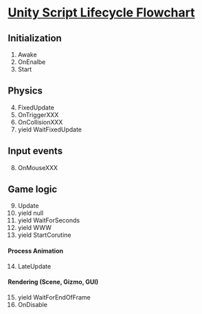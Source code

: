 # [Unity Script Lifecycle Flowchart](https://docs.unity3d.com/kr/current/Manual/ExecutionOrder.html)
## Initialization
1. Awake
2. OnEnalbe
3. Start

## Physics
4. FixedUpdate
5. OnTriggerXXX
6. OnCollisionXXX
7. yield WaitFixedUpdate
## Input events
8. OnMouseXXX
## Game logic
9. Update
10. yield null
11. yield WaitForSeconds
12. yield WWW
13. yield StartCorutine
#### Process Animation
14. LateUpdate
#### Rendering (Scene, Gizmo, GUI)
15. yield WaitForEndOfFrame
16. OnDisable

